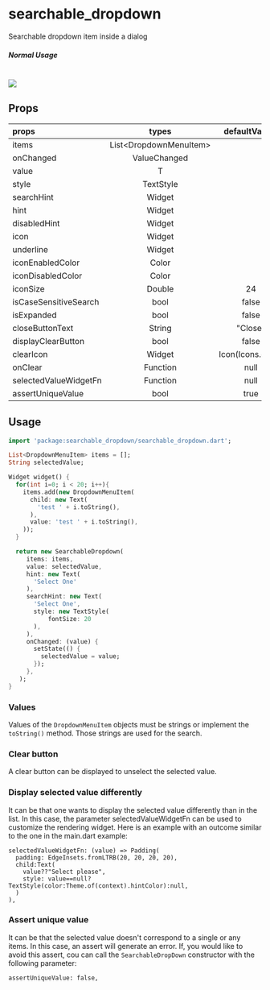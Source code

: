 # searchable_dropdown

Searchable dropdown item inside a dialog

<h5>Normal Usage</h5>
<br/><img src="https://raw.githubusercontent.com/icemanbsi/searchable_dropdown/master/doc/sample1.gif"/>


## Props
| props                   | types           | defaultValues                                                                                                     |
| :---------------------- | :-------------: | :---------------------------------------------------------------------------------------------------------------: |
| items                   | List<DropdownMenuItem<T>>        |                                                                                                  |
| onChanged               | ValueChanged<T> |                                                                                                                   |
| value                   | T               |                                                                                                                   |
| style                   | TextStyle       |                                                                                                                   |
| searchHint              | Widget          |                                                                                                                   |
| hint                    | Widget          |                                                                                                                   |
| disabledHint            | Widget          |                                                                                                                   |
| icon                    | Widget          |                                                                                                                   |
| underline               | Widget          |                                                                                                                   |
| iconEnabledColor        | Color           |                                                                                                                   |
| iconDisabledColor       | Color           |                                                                                                                   |
| iconSize                | Double          | 24                                                                                                                |
| isCaseSensitiveSearch   | bool            | false                                                                                                             |
| isExpanded              | bool            | false                                                                                                             |
| closeButtonText         | String          | "Close"                                                                                                           |
| displayClearButton      | bool            | false                                                                                                             |
| clearIcon               | Widget          | Icon(Icons.clear)                                                                                                 |
| onClear                 | Function        | null                                                                                                             |
| selectedValueWidgetFn   | Function        | null                                                                                                             |
| assertUniqueValue       | bool            | true                                                                                                             |


## Usage
```dart
import 'package:searchable_dropdown/searchable_dropdown.dart';

List<DropdownMenuItem> items = [];
String selectedValue;

Widget widget() {
  for(int i=0; i < 20; i++){
    items.add(new DropdownMenuItem(
      child: new Text(
        'test ' + i.toString(),
      ),
      value: 'test ' + i.toString(),
    ));
  }

  return new SearchableDropdown(
     items: items,
     value: selectedValue,
     hint: new Text(
       'Select One'
     ),
     searchHint: new Text(
       'Select One',
       style: new TextStyle(
           fontSize: 20
       ),
     ),
     onChanged: (value) {
       setState(() {
         selectedValue = value;
       });
     },
   );
}
```
### Values
Values of the `DropdownMenuItem` objects must be strings or implement the `toString()` method. Those strings are used for the search.

### Clear button
A clear button can be displayed to unselect the selected value.

### Display selected value differently
It can be that one wants to display the selected value differently than in the list. In this case, the parameter selectedValueWidgetFn can be used to customize the rendering widget. Here is an example with an outcome similar to the one in the main.dart example:
```
selectedValueWidgetFn: (value) => Padding(
  padding: EdgeInsets.fromLTRB(20, 20, 20, 20),
  child:Text(
    value??"Select please",
    style: value==null?TextStyle(color:Theme.of(context).hintColor):null,
  )
),
```

### Assert unique value
It can be that the selected value doesn't correspond to a single or any items. In this case, an assert will generate an error. If, you would like to avoid this assert, cou can call the `SearchableDropDown` constructor with the following parameter:
```
assertUniqueValue: false,
```
